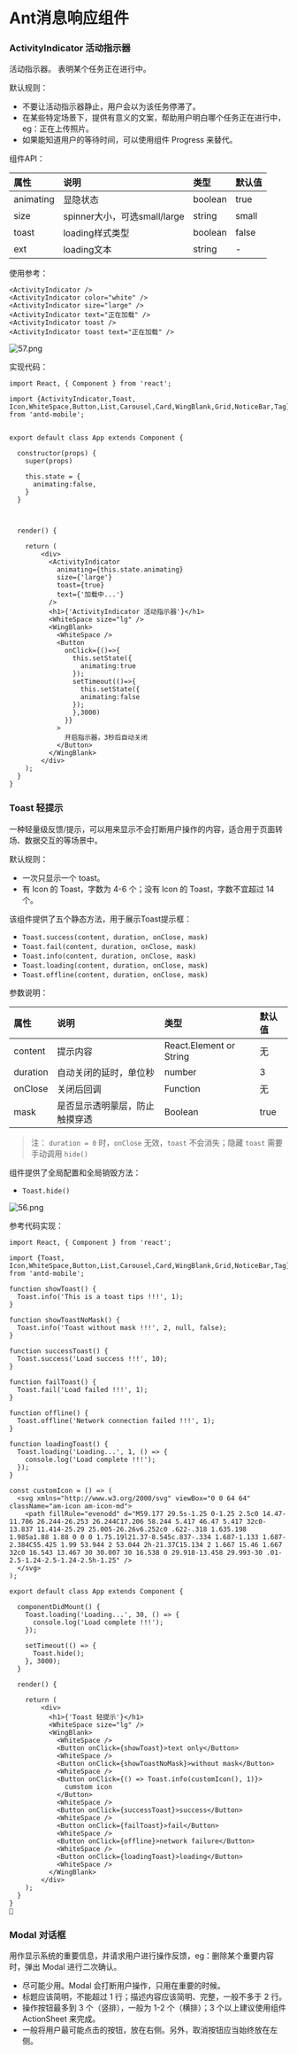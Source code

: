 # Ant消息响应组件

### ActivityIndicator 活动指示器

活动指示器。 表明某个任务正在进行中。

默认规则：

* 不要让活动指示器静止，用户会以为该任务停滞了。
* 在某些特定场景下，提供有意义的文案，帮助用户明白哪个任务正在进行中，eg：正在上传照片。
* 如果能知道用户的等待时间，可以使用组件 Progress 来替代。

组件API：

|属性|	说明|	类型	|默认值|
|:---|:---|:---|:---|
|animating|	显隐状态	|boolean|	true|
|size	|spinner大小，可选small/large|	string|	small|
|toast	|loading样式类型	|boolean	|false|
|ext	|loading文本|	string|	-|

使用参考：

```
<ActivityIndicator />
<ActivityIndicator color="white" />
<ActivityIndicator size="large" />
<ActivityIndicator text="正在加载" />
<ActivityIndicator toast />
<ActivityIndicator toast text="正在加载" />
```

![57.png](../images/57.png)

实现代码：

```
import React, { Component } from 'react';

import {ActivityIndicator,Toast, Icon,WhiteSpace,Button,List,Carousel,Card,WingBlank,Grid,NoticeBar,Tag} from 'antd-mobile';


export default class App extends Component {

  constructor(props) {
    super(props)
  
    this.state = {
      animating:false,
    }
  }
  
  

  render() {

    return (
        <div>
          <ActivityIndicator
            animating={this.state.animating}
            size={'large'}
            toast={true}
            text={'加载中...'}
          />
          <h1>{'ActivityIndicator 活动指示器'}</h1>
          <WhiteSpace size="lg" />
          <WingBlank>
            <WhiteSpace />
            <Button 
              onClick={()=>{
                this.setState({
                  animating:true
                });
                setTimeout(()=>{
                  this.setState({
                  animating:false
                });
                },3000)
              }}
            >
              开启指示器，3秒后自动关闭
            </Button>
          </WingBlank>
        </div>
    );
  }
}

```



### Toast 轻提示

一种轻量级反馈/提示，可以用来显示不会打断用户操作的内容，适合用于页面转场、数据交互的等场景中。

默认规则：

* 一次只显示一个 toast。
* 有 Icon 的 Toast，字数为 4-6 个；没有 Icon 的 Toast，字数不宜超过 14 个。

该组件提供了五个静态方法，用于展示Toast提示框：

* `Toast.success(content, duration, onClose, mask)`
* `Toast.fail(content, duration, onClose, mask)`
* `Toast.info(content, duration, onClose, mask)`
* `Toast.loading(content, duration, onClose, mask)`
* `Toast.offline(content, duration, onClose, mask)`

参数说明：

|属性|	说明|	类型	|默认值|
|:---|:---|:---|:---|
|content|	提示内容|	React.Element or String	|无|
|duration	|自动关闭的延时，单位秒	|number	|3|
|onClose	|关闭后回调|	Function|	无|
|mask	|是否显示透明蒙层，防止触摸穿透|	Boolean|	true|

>注： `duration = 0` 时，`onClose` 无效，`toast` 不会消失；隐藏 `toast` 需要手动调用 `hide()`

组件提供了全局配置和全局销毁方法：

* `Toast.hide()`

![56.png](../images/56.png)

参考代码实现：

```
import React, { Component } from 'react';

import {Toast, Icon,WhiteSpace,Button,List,Carousel,Card,WingBlank,Grid,NoticeBar,Tag} from 'antd-mobile';

function showToast() {
  Toast.info('This is a toast tips !!!', 1);
}

function showToastNoMask() {
  Toast.info('Toast without mask !!!', 2, null, false);
}

function successToast() {
  Toast.success('Load success !!!', 10);
}

function failToast() {
  Toast.fail('Load failed !!!', 1);
}

function offline() {
  Toast.offline('Network connection failed !!!', 1);
}

function loadingToast() {
  Toast.loading('Loading...', 1, () => {
    console.log('Load complete !!!');
  });
}

const customIcon = () => (
  <svg xmlns="http://www.w3.org/2000/svg" viewBox="0 0 64 64" className="am-icon am-icon-md">
    <path fillRule="evenodd" d="M59.177 29.5s-1.25 0-1.25 2.5c0 14.47-11.786 26.244-26.253 26.244C17.206 58.244 5.417 46.47 5.417 32c0-13.837 11.414-25.29 25.005-26.26v6.252c0 .622-.318 1.635.198 1.985a1.88 1.88 0 0 0 1.75.19l21.37-8.545c.837-.334 1.687-1.133 1.687-2.384C55.425 1.99 53.944 2 53.044 2h-21.37C15.134 2 1.667 15.46 1.667 32c0 16.543 13.467 30 30.007 30 16.538 0 29.918-13.458 29.993-30 .01-2.5-1.24-2.5-1.24-2.5h-1.25" />
  </svg>
);

export default class App extends Component {

  componentDidMount() {
    Toast.loading('Loading...', 30, () => {
      console.log('Load complete !!!');
    });

    setTimeout(() => {
      Toast.hide();
    }, 3000);
  }

  render() {

    return (
        <div>
          <h1>{'Toast 轻提示'}</h1>
          <WhiteSpace size="lg" />
          <WingBlank>
            <WhiteSpace />
            <Button onClick={showToast}>text only</Button>
            <WhiteSpace />
            <Button onClick={showToastNoMask}>without mask</Button>
            <WhiteSpace />
            <Button onClick={() => Toast.info(customIcon(), 1)}>
              cumstom icon
            </Button>
            <WhiteSpace />
            <Button onClick={successToast}>success</Button>
            <WhiteSpace />
            <Button onClick={failToast}>fail</Button>
            <WhiteSpace />
            <Button onClick={offline}>network failure</Button>
            <WhiteSpace />
            <Button onClick={loadingToast}>loading</Button>
            <WhiteSpace />
          </WingBlank>
        </div>
    );
  }
}

```

### Modal 对话框

用作显示系统的重要信息，并请求用户进行操作反馈，eg：删除某个重要内容时，弹出 Modal 进行二次确认。

* 尽可能少用。Modal 会打断用户操作，只用在重要的时候。
* 标题应该简明，不能超过 1 行；描述内容应该简明、完整，一般不多于 2 行。
* 操作按钮最多到 3 个（竖排），一般为 1-2 个（横排）；3 个以上建议使用组件 ActionSheet 来完成。
* 一般将用户最可能点击的按钮，放在右侧。另外，取消按钮应当始终放在左侧。

